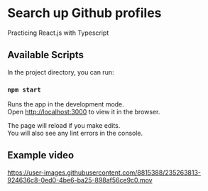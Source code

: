 # Search up Github profiles

Practicing React.js with Typescript

## Available Scripts

In the project directory, you can run:

### `npm start`

Runs the app in the development mode.\
Open [http://localhost:3000](http://localhost:3000) to view it in the browser.

The page will reload if you make edits.\
You will also see any lint errors in the console.

## Example video
https://user-images.githubusercontent.com/8815388/235263813-924636c8-0ed0-4be6-ba25-898af56ce9c0.mov
